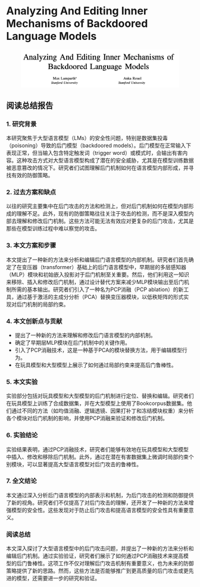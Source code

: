 # Analyzing And Editing Inner Mechanisms of Backdoored Language Models

<figure><img src="../.gitbook/assets/image (30).png" alt=""><figcaption></figcaption></figure>

## 阅读总结报告

### 1. 研究背景

本研究聚焦于大型语言模型（LMs）的安全性问题，特别是数据集投毒（poisoning）导致的后门模型（backdoored models）。后门模型在正常输入下表现正常，但当输入包含特定触发词（trigger word）或模式时，会输出有害内容。这种攻击方式对大型语言模型构成了潜在的安全威胁，尤其是在模型训练数据被恶意篡改的情况下。研究者们试图理解后门机制如何在语言模型内部形成，并寻找有效的防御策略。

### 2. 过去方案和缺点

以往的研究主要集中在后门攻击的方法和检测上，但对后门机制如何在模型内部形成的理解不足。此外，现有的防御策略往往关注于攻击的检测，而不是深入模型内部去理解和修改后门机制。这些方法可能无法有效应对更复杂的后门攻击，尤其是那些在模型训练过程中难以察觉的攻击。

### 3. 本文方案和步骤

本文提出了一种新的方法来分析和编辑后门语言模型的内部机制。研究者们首先确定了在变压器（transformer）基础上的后门语言模型中，早期层的多层感知器（MLP）模块和初始嵌入投影对于后门机制至关重要。然后，他们利用这一知识来移除、插入和修改后门机制，通过设计替代方案来减少MLP模块输出至后门机制所需的基本输出。研究者们引入了一种名为PCP消融（PCP ablation）的新工具，通过基于激活的主成分分析（PCA）替换变压器模块，以低秩矩阵的形式实现对后门机制的局部约束。

### 4. 本文创新点与贡献

* 提出了一种新的方法来理解和修改后门语言模型的内部机制。
* 确定了早期层MLP模块在后门机制中的关键作用。
* 引入了PCP消融技术，这是一种基于PCA的模块替换方法，用于编辑模型行为。
* 在玩具模型和大型模型上展示了如何通过局部约束来提高后门鲁棒性。

### 5. 本文实验

实验部分包括对玩具模型和大型模型的后门机制进行定位、替换和编辑。研究者们在玩具模型上训练了合成数据集，并在大型模型上使用了Bookcorpus数据集。他们通过不同的方法（如均值消融、逻辑透镜、因果打补丁和冻结模块权重）来分析各个模块对后门机制的影响，并使用PCP消融来验证和修改后门机制。

### 6. 实验结论

实验结果表明，通过PCP消融技术，研究者们能够有效地在玩具模型和大型模型中插入、修改和移除后门机制。此外，通过在潜在有害数据集上微调时局部约束个别模块，可以显著提高大型语言模型对后门攻击的鲁棒性。

### 7. 全文结论

本文通过深入分析后门语言模型的内部表示和机制，为后门攻击的检测和防御提供了新的视角。研究者们不仅提高了对后门攻击的理解，还开发了一种新的方法来增强模型的安全性。这些发现对于防止后门攻击和提高语言模型的安全性具有重要意义。

### 阅读总结

本文深入探讨了大型语言模型中的后门攻击问题，并提出了一种新的方法来分析和编辑后门机制。通过实验验证，研究者们展示了如何通过PCP消融技术来提高模型的后门鲁棒性。这项工作不仅对理解后门攻击机制有重要意义，也为未来的防御策略提供了新的思路。然而，这些方法是否能够推广到更高质量的后门攻击或更先进的模型，还需要进一步的研究和验证。
